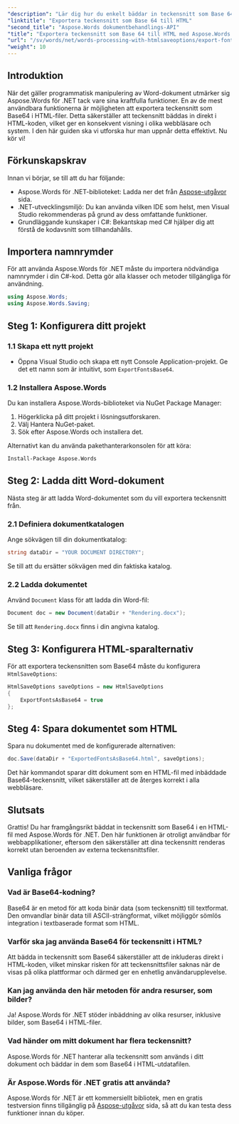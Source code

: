 ```yaml
---
"description": "Lär dig hur du enkelt bäddar in teckensnitt som Base 64 i HTML-filer med Aspose.Words för .NET. Den här steg-för-steg-guiden hjälper dig att säkerställa en konsekvent teckensnittsvisning i olika webbläsare och plattformar."
"linktitle": "Exportera teckensnitt som Base 64 till HTML"
"second_title": "Aspose.Words dokumentbehandlings-API"
"title": "Exportera teckensnitt som Base 64 till HTML med Aspose.Words för .NET"
"url": "/sv/words/net/words-processing-with-htmlsaveoptions/export-fonts-as-base-64-to-html/"
"weight": 10
---
```


## Introduktion

När det gäller programmatisk manipulering av Word-dokument utmärker sig Aspose.Words för .NET tack vare sina kraftfulla funktioner. En av de mest användbara funktionerna är möjligheten att exportera teckensnitt som Base64 i HTML-filer. Detta säkerställer att teckensnitt bäddas in direkt i HTML-koden, vilket ger en konsekvent visning i olika webbläsare och system. I den här guiden ska vi utforska hur man uppnår detta effektivt. Nu kör vi!

## Förkunskapskrav

Innan vi börjar, se till att du har följande:

- Aspose.Words för .NET-biblioteket: Ladda ner det från [Aspose-utgåvor](https://releases.aspose.com/words/net/) sida.
- .NET-utvecklingsmiljö: Du kan använda vilken IDE som helst, men Visual Studio rekommenderas på grund av dess omfattande funktioner.
- Grundläggande kunskaper i C#: Bekantskap med C# hjälper dig att förstå de kodavsnitt som tillhandahålls.

## Importera namnrymder

För att använda Aspose.Words för .NET måste du importera nödvändiga namnrymder i din C#-kod. Detta gör alla klasser och metoder tillgängliga för användning.

```csharp
using Aspose.Words;
using Aspose.Words.Saving;
```

## Steg 1: Konfigurera ditt projekt

### 1.1 Skapa ett nytt projekt

- Öppna Visual Studio och skapa ett nytt Console Application-projekt. Ge det ett namn som är intuitivt, som `ExportFontsBase64`.

### 1.2 Installera Aspose.Words

Du kan installera Aspose.Words-biblioteket via NuGet Package Manager:

1. Högerklicka på ditt projekt i lösningsutforskaren.
2. Välj Hantera NuGet-paket.
3. Sök efter Aspose.Words och installera det.

Alternativt kan du använda pakethanterarkonsolen för att köra:

```bash
Install-Package Aspose.Words
```

## Steg 2: Ladda ditt Word-dokument

Nästa steg är att ladda Word-dokumentet som du vill exportera teckensnitt från.

### 2.1 Definiera dokumentkatalogen

Ange sökvägen till din dokumentkatalog:

```csharp
string dataDir = "YOUR DOCUMENT DIRECTORY";
```

Se till att du ersätter sökvägen med din faktiska katalog.

### 2.2 Ladda dokumentet

Använd `Document` klass för att ladda din Word-fil:

```csharp
Document doc = new Document(dataDir + "Rendering.docx");
```

Se till att `Rendering.docx` finns i din angivna katalog.

## Steg 3: Konfigurera HTML-sparalternativ

För att exportera teckensnitten som Base64 måste du konfigurera `HtmlSaveOptions`:

```csharp
HtmlSaveOptions saveOptions = new HtmlSaveOptions 
{ 
    ExportFontsAsBase64 = true 
};
```

## Steg 4: Spara dokumentet som HTML

Spara nu dokumentet med de konfigurerade alternativen:

```csharp
doc.Save(dataDir + "ExportedFontsAsBase64.html", saveOptions);
```

Det här kommandot sparar ditt dokument som en HTML-fil med inbäddade Base64-teckensnitt, vilket säkerställer att de återges korrekt i alla webbläsare.

## Slutsats

Grattis! Du har framgångsrikt bäddat in teckensnitt som Base64 i en HTML-fil med Aspose.Words för .NET. Den här funktionen är otroligt användbar för webbapplikationer, eftersom den säkerställer att dina teckensnitt renderas korrekt utan beroenden av externa teckensnittsfiler.

## Vanliga frågor

### Vad är Base64-kodning?

Base64 är en metod för att koda binär data (som teckensnitt) till textformat. Den omvandlar binär data till ASCII-strängformat, vilket möjliggör sömlös integration i textbaserade format som HTML.

### Varför ska jag använda Base64 för teckensnitt i HTML?

Att bädda in teckensnitt som Base64 säkerställer att de inkluderas direkt i HTML-koden, vilket minskar risken för att teckensnittsfiler saknas när de visas på olika plattformar och därmed ger en enhetlig användarupplevelse.

### Kan jag använda den här metoden för andra resurser, som bilder?

Ja! Aspose.Words för .NET stöder inbäddning av olika resurser, inklusive bilder, som Base64 i HTML-filer.

### Vad händer om mitt dokument har flera teckensnitt?

Aspose.Words för .NET hanterar alla teckensnitt som används i ditt dokument och bäddar in dem som Base64 i HTML-utdatafilen.

### Är Aspose.Words för .NET gratis att använda?

Aspose.Words för .NET är ett kommersiellt bibliotek, men en gratis testversion finns tillgänglig på [Aspose-utgåvor](https://releases.aspose.com/) sida, så att du kan testa dess funktioner innan du köper.